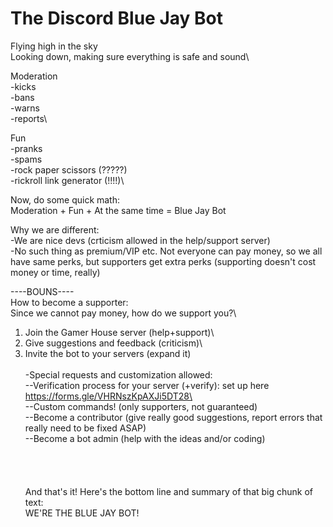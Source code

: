 # The Discord Blue Jay Bot



Flying high in the sky\
Looking down, making sure everything is safe and sound\

Moderation\
-kicks\
-bans\
-warns\
-reports\

Fun\
-pranks\
-spams\
-rock paper scissors (?????)\
-rickroll link generator (!!!!)\

Now, do some quick math:\
Moderation + Fun + At the same time = Blue Jay Bot



Why we are different:\
-We are nice devs (crticism allowed in the help/support server)\
-No such thing as premium/VIP etc. Not everyone can pay money, so we all have same perks, but supporters get extra perks (supporting doesn't cost money or time, really)


----BOUNS----\
How to become a supporter:\
Since we cannot pay money, how do we support you?\
1. Join the Gamer House server (help+support)\
2. Give suggestions and feedback (criticism)\
3. Invite the bot to your servers (expand it)\
\
-Special requests and customization allowed:\
--Verification process for your server (+verify): set up here
https://forms.gle/VHRNszKpAXJi5DT28\
\
--Custom commands! (only supporters, not guaranteed)\
--Become a contributor (give really good suggestions, report errors that really need to be fixed ASAP)\
--Become a bot admin (help with the ideas and/or coding)\
\
\
\
\
And that's it! Here's the bottom line and summary of that big chunk of text:\
WE'RE THE BLUE JAY BOT!
